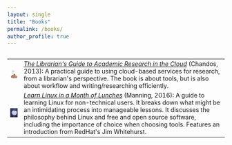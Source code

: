 ```yaml
---
layout: single
title: "Books"
permalink: /books/
author_profile: true
---
```

<table border="0">

|         |             | 
| ------------- |-------------| 
| ![cover of The Librarian's Guide to Academic Research in the Cloud ](../images/cloud.jpg "The Librarian's Guide to Academic Research in the Cloud")      | [*The Librarian's Guide to Academic Research in the Cloud*](https://www.amazon.com/Librarians-Academic-Research-Information-Professional/dp/1843347156/ref=sr_1_1?ie=UTF8&qid=1527698758&sr=8-1&keywords=ovadia+librarian+cloud) (Chandos, 2013): A practical guide to using cloud-based services for research, from a librarian's perspective. The book is about tools, but is also about workflow and writing/researching efficiently.|
| ![cover of Learn Linux in a Month of Lunches](../images/linux.lunches.jpg "The Librarian's Guide to Academic Research in the Cloud")      | [*Learn Linux in a Month of Lunches*](https://www.manning.com/ovadia) (Manning, 2016): A guide to learning Linux for non-technical users. It breaks down what might be an intimidating process into manageable lessons. It discusses the philosophy behind Linux and free and open source software, including the importance of choice when choosing tools. Features an introduction from RedHat's Jim Whitehurst.|

</table>
